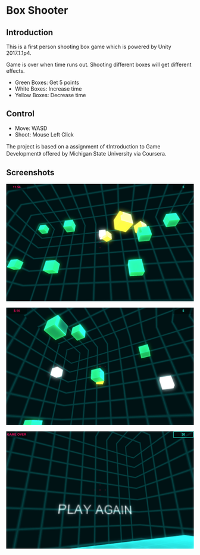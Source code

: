 # Box Shooter

## Introduction

This is a first person shooting box game which is powered by Unity 2017.1.1p4.

Game is over when time runs out. Shooting different boxes will get different effects.
* Green Boxes: Get 5 points
* White Boxes: Increase time
* Yellow Boxes: Decrease time


## Control
* Move: WASD
* Shoot: Mouse Left Click


The project is based on a assignment of 《Introduction to Game Development》 offered by Michigan State University via Coursera.

## Screenshots

![start](ss1.jpg)

![level](ss2.jpg)

![game over](go.jpg)

